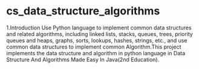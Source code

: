 # cs_data_structure_algorithms

1.Introduction
    Use Python language to implement common data structures and related algorithms, including linked lists, stacks, queues, trees, priority queues and heaps, graphs, sorts, lookups, hashes, strings, etc., and use common data structures to implement common Algorithm.This project implements the data structure and algorithm in python language in Data Structure And Algorithms Made Easy In Java(2nd Education).


